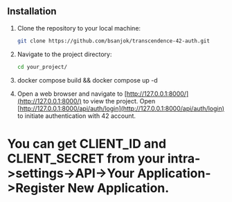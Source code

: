 ## Installation

1. Clone the repository to your local machine:
   ```bash
   git clone https://github.com/bsanjok/transcendence-42-auth.git
   ```

2. Navigate to the project directory:
   ```bash
   cd your_project/
   ```
3. docker compose build && docker compose up -d

4. Open a web browser and navigate to [http://127.0.0.1:8000/](http://127.0.0.1:8000/) to view the project.
Open [http://127.0.0.1:8000/api/auth/login](http://127.0.0.1:8000/api/auth/login) to initiate authentication with 42 account.

# You can get CLIENT_ID and CLIENT_SECRET from your intra->settings->API->Your Application->Register New Application.


